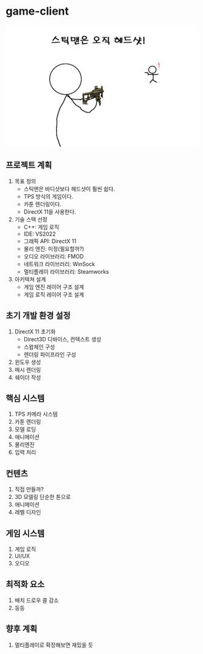 # game-client

![title](title.png)

## 프로젝트 계획
1. 목표 정의
    - 스틱맨은 바디샷보다 헤드샷이 훨씬 쉽다.
    - TPS 방식의 게임이다.
    - 카툰 렌더링이다.
    - DirectX 11을 사용한다.
2. 기술 스택 선정
    - C++: 게임 로직
    - IDE: VS2022
    - 그래픽 API: DirectX 11
    - 물리 엔진: 미정(필요할까?)
    - 오디오 라이브러리: FMOD
    - 네트워크 라이브러리: WinSock
    - 멀티플레이 라이브러리: Steamworks
3. 아키텍쳐 설계
    - 게임 엔진 레이어 구조 설계
    - 게임 로직 레이어 구조 설계

## 초기 개발 환경 설정
1. DirectX 11 초기화
    - Direct3D 디바이스, 컨텍스트 생성
    - 스왑체인 구성
    - 렌더링 파이프라인 구성
2. 윈도우 생성
3. 메시 렌더링
4. 쉐이더 작성

## 핵심 시스템
1. TPS 카메라 시스템
2. 카툰 렌더링
3. 모델 로딩
4. 애니메이션
5. 물리엔진
6. 입력 처리

## 컨텐츠
1. 직접 만들까?
2. 3D 모델링 단순한 톤으로
3. 애니메이션
4. 레벨 디자인

## 게임 시스템
1. 게임 로직
2. UI/UX
3. 오디오

## 최적화 요소
1. 배치 드로우 콜 감소
2. 등등

## 향후 계획
1. 멀티플레이로 확장해보면 재밌을 듯